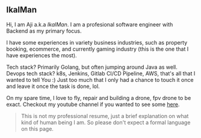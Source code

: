 IkalMan
------------------------------------------------------------------------------

Hi, I am Aji a.k.a _IkalMan_. I am a profesional software engineer with
Backend as my primary focus.


I have some experiences in variety business industries, such as
property booking, ecommerce, and currently gaming industry (this is the one
that I have experiences the most).


Tech stack? Primarily Golang, but often jumping around Java as well. Devops
tech stack? k8s, Jenkins, Gitlab CI/CD Pipeline, AWS, that's all that I wanted
to tell You :) Just too much that I only had a chance to touch it once and
leave it once the task is done, lol.


On my spare time, I love to fly, repair and building a drone, fpv drone
to be exact. Checkout my youtube channel if you wanted to see some
[here](https://www.youtube.com/channel/UCxkcv7gmDUrlPlYuneGvZUg).


> This is not my professional resume, just a brief explanation on what kind
> of human being I am. So please don't expect a formal language on this page.

